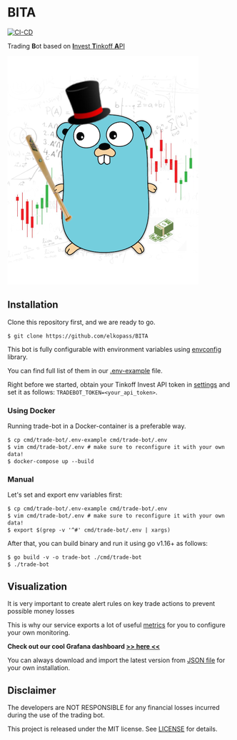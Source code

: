 # BITA

[![CI-CD](https://github.com/elkopass/BITA/actions/workflows/main.yml/badge.svg)](https://github.com/elkopass/BITA/actions/workflows/main.yml)

Trading **B**ot based on [**I**nvest **T**inkoff **A**PI](https://github.com/Tinkoff/investAPI)

![TradeBot logo](logo.png)

## Installation

Clone this repository first, and we are ready to go.

```shell script
$ git clone https://github.com/elkopass/BITA
```

This bot is fully configurable with environment variables
using [envconfig](https://github.com/kelseyhightower/envconfig) library.

You can find full list of them in our
[.env-example](https://github.com/elkopass/BITA/blob/main/cmd/trade-bot/.env-example) file.

Right before we started, obtain your Tinkoff Invest API token in
[settings](https://www.tinkoff.ru/invest/settings/) and set it as follows: `TRADEBOT_TOKEN=<your_api_token>`.

### Using Docker

Running trade-bot in a Docker-container is a preferable way.

```shell script
$ cp cmd/trade-bot/.env-example cmd/trade-bot/.env
$ vim cmd/trade-bot/.env # make sure to reconfigure it with your own data!
$ docker-compose up --build
```

### Manual

Let's set and export env variables first:

```shell script
$ cp cmd/trade-bot/.env-example cmd/trade-bot/.env
$ vim cmd/trade-bot/.env # make sure to reconfigure it with your own data!
$ export $(grep -v '^#' cmd/trade-bot/.env | xargs)
```

After that, you can build binary and run it using go v1.16+ as follows:
```shell script
$ go build -v -o trade-bot ./cmd/trade-bot
$ ./trade-bot
``` 

## Visualization

It is very important to create alert rules on key trade actions to
prevent possible money losses

This is why our service exports a lot of useful
[metrics](https://github.com/elkopass/BITA/blob/master/internal/metrics/metrics.go)
for you to configure your own monitoring.

**Check out our cool Grafana dashboard [>> here <<](https://bita.somnoynadno.ru)**

You can always download and import the latest version from
[JSON file](https://github.com/elkopass/BITA/tree/master/.grafana/TradeBot.json)
for your own installation.

## Disclaimer

The developers are NOT RESPONSIBLE for any financial losses incurred
during the use of the trading bot.

This project is released under the MIT license.
See [LICENSE](https://github.com/elkopass/BITA/blob/main/LICENSE) for details.
